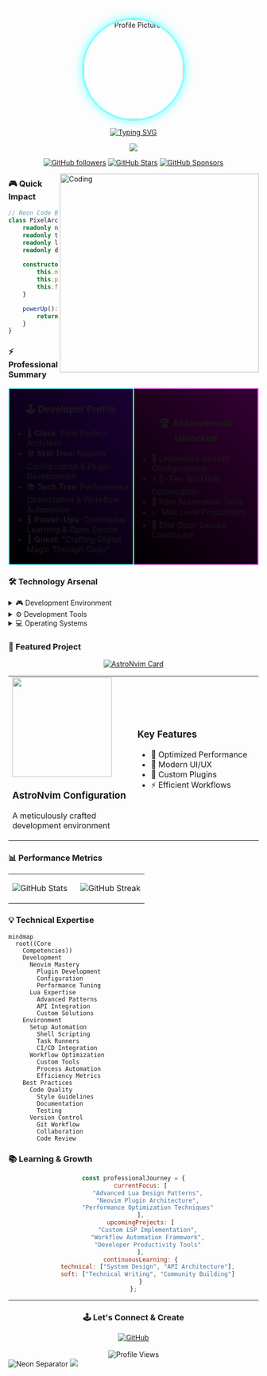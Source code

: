 <div align="center">

<img src="https://avatars.githubusercontent.com/u/163311825" width="200" height="200" style="border-radius: 50%; border: 4px solid #84ffff; box-shadow: 0 0 20px #84ffff;" alt="Profile Picture"/>

[![Typing SVG](https://readme-typing-svg.demolab.com?font=Press+Start+2P&size=20&duration=4000&pause=1000&color=84FFFF&center=true&vCenter=true&random=false&width=600&height=100&lines=Hi+%F0%9F%91%8B%2C+I'm+Pouya;Welcome+to+my+Digital+Realm+%F0%9F%8E%AE;Crafting+Pixel+Perfect+Code+%F0%9F%95%B9)](https://git.io/typing-svg)

<a href="https://github.com/Pouya-bit">
    <img src="https://github-stats-alpha.vercel.app/api?username=Pouya-bit&cc=000000&tc=84ffff&ic=ff84ff&bc=0000">
</a>

<br>

[![GitHub followers](https://img.shields.io/github/followers/Pouya-bit?logo=GitHub&style=for-the-badge&color=84ffff)](https://github.com/Pouya-bit)
[![GitHub Stars](https://img.shields.io/github/stars/Pouya-bit?logo=github&style=for-the-badge&color=ff84ff)](https://github.com/Pouya-bit)
[![GitHub Sponsors](https://img.shields.io/github/sponsors/Pouya-bit?logo=githubsponsors&style=for-the-badge&color=84ffff)](https://github.com/sponsors/Pouya-bit)

</div>

<img align="right" alt="Coding" width="400" src="https://i.imgur.com/YYfandB.gif">

### 🎮 Quick Impact

```typescript
// Neon Code Block
class PixelArchitect {
    readonly name = "Pouya";
    readonly title = "Pixel Perfect Developer";
    readonly languages = ["Lua", "Shell", "JavaScript"] as const;
    readonly dailyTools = ["Neovim", "Git", "Linux"] as const;
    
    constructor() {
        this.mission = "Creating Retro-Futuristic Dev Environments";
        this.passion = "Crafting Pixel-Perfect Workflows";
        this.focus = "Neon-Powered Neovim & Lua";
    }

    powerUp(): string {
        return "Let's create something legendary! 🕹️";
    }
}
```

### ⚡ Professional Summary

<table>
<tr>
<td width="50%" style="background: linear-gradient(45deg, #000000, #1a0033); border: 2px solid #84ffff;">

<h3 align="center">🕹️ Developer Profile</h3>

- 🎯 **Class**: Pixel Perfect Architect
- 🛠️ **Skill Tree**: Neovim Configuration & Plugin Development
- 📚 **Tech Tree**: Performance Optimization & Workflow Automation
- 🌱 **Power-Ups**: Continuous Learning & Open Source
- 🎨 **Quest**: "Crafting Digital Magic Through Code"

</td>
<td width="50%" style="background: linear-gradient(45deg, #000000, #330033); border: 2px solid #ff84ff;">

<h3 align="center">🏆 Achievement Unlocked</h3>

- 🚀 Legendary Neovim Configurations
- ⚡ S-Tier Workflow Optimization
- 🔧 Rare Automation Tools
- 📈 Max Level Productivity
- 🌟 Elite Open Source Contributor

</td>
</tr>
</table>

### 🛠️ Technology Arsenal

<details>
<summary>🎮 Development Environment</summary>
<br>

<div align="center">

![Neovim](https://img.shields.io/badge/Neovim-%2357A143.svg?&style=for-the-badge&logo=neovim&logoColor=black&color=84ffff)
![Lua](https://img.shields.io/badge/Lua-2C2D72?style=for-the-badge&logo=lua&logoColor=black&color=ff84ff)
![Shell Script](https://img.shields.io/badge/Shell_Script-121011?style=for-the-badge&logo=gnu-bash&logoColor=black&color=84ffff)

</div>

```lua
-- Neon Config
return {
    editor = {
        primary = "Neovim",
        theme = "Cyber Neon",
        power_level = "Over 9000"
    },
    workflow = {
        automation = "Maximum",
        efficiency = "Turbo",
        style = "Retro-Future"
    }
}
```
</details>

<details>
<summary>⚙️ Development Tools</summary>
<br>

<div align="center">

![Git](https://img.shields.io/badge/GIT-E44C30?style=for-the-badge&logo=git&logoColor=white)
![GitHub](https://img.shields.io/badge/GitHub-100000?style=for-the-badge&logo=github&logoColor=white)
![VS Code](https://img.shields.io/badge/VSCode-0078D4?style=for-the-badge&logo=visual%20studio%20code&logoColor=white)
![Terminal](https://img.shields.io/badge/Terminal-%23054020?style=for-the-badge&logo=gnu-bash&logoColor=white)

</div>

```bash
# My Tooling Philosophy
TOOLS=(
    "Version Control: Git for precise history tracking"
    "Collaboration: GitHub for open source contribution"
    "Automation: Shell scripts for workflow optimization"
    "Integration: Seamless tool connectivity"
)
```
</details>

<details>
<summary>💻 Operating Systems</summary>
<br>

<div align="center">

![Linux](https://img.shields.io/badge/Linux-FCC624?style=for-the-badge&logo=linux&logoColor=black)
![Windows](https://img.shields.io/badge/Windows-0078D6?style=for-the-badge&logo=windows&logoColor=white)

</div>

```python
os_expertise = {
    "Linux": ["System Configuration", "Shell Scripting", "Performance Tuning"],
    "Windows": ["Development Setup", "WSL Integration", "PowerShell Automation"]
}
```
</details>

### 🎯 Featured Project

<div align="center">

[![AstroNvim Card](https://github-readme-stats.vercel.app/api/pin/?username=Pouya-bit&repo=starter-astronvim&theme=tokyonight)](https://github.com/Pouya-bit/starter-astronvim)

<table>
<tr>
<td width="50%">
<img src="https://raw.githubusercontent.com/neovim/neovim.github.io/master/logos/neovim-logo-300x87.png" width="200">

### AstroNvim Configuration
A meticulously crafted development environment
</td>
<td width="50%">

### Key Features
- 🚀 Optimized Performance
- 🎨 Modern UI/UX
- 🔧 Custom Plugins
- ⚡ Efficient Workflows
</td>
</tr>
</table>

</div>

### 📊 Performance Metrics

<div align="center">
<table>
<tr>
<td width="50%">

![GitHub Stats](https://github-readme-stats.vercel.app/api?username=pouya-bit&show_icons=true&theme=radical&hide_border=true&title_color=84ffff&text_color=ff84ff&icon_color=84ffff&bg_color=000000)

</td>
<td width="50%">

![GitHub Streak](https://github-readme-streak-stats.herokuapp.com/?user=pouya-bit&theme=radical&hide_border=true&ring=84ffff&fire=ff84ff&currStreakLabel=84ffff&sideLabels=ff84ff&background=000000)

</td>
</tr>
</table>
</div>

### 💡 Technical Expertise

```mermaid
mindmap
  root((Core
    Competencies))
    Development
      Neovim Mastery
        Plugin Development
        Configuration
        Performance Tuning
      Lua Expertise
        Advanced Patterns
        API Integration
        Custom Solutions
    Environment
      Setup Automation
        Shell Scripting
        Task Runners
        CI/CD Integration
      Workflow Optimization
        Custom Tools
        Process Automation
        Efficiency Metrics
    Best Practices
      Code Quality
        Style Guidelines
        Documentation
        Testing
      Version Control
        Git Workflow
        Collaboration
        Code Review
```

### 📚 Learning & Growth

<div align="center">

```javascript
const professionalJourney = {
    currentFocus: [
        "Advanced Lua Design Patterns",
        "Neovim Plugin Architecture",
        "Performance Optimization Techniques"
    ],
    upcomingProjects: [
        "Custom LSP Implementation",
        "Workflow Automation Framework",
        "Developer Productivity Tools"
    ],
    continuousLearning: {
        technical: ["System Design", "API Architecture"],
        soft: ["Technical Writing", "Community Building"]
    }
};
```

</div>

---

<div align="center">

### 🕹️ Let's Connect & Create

<a href="https://github.com/Pouya-bit">
    <img src="https://img.shields.io/badge/Join_My_Quest-100000?style=for-the-badge&logo=github&logoColor=black&color=84ffff" alt="GitHub"/>
</a>

<br>
<br>

<img src="https://komarev.com/ghpvc/?username=pouya-bit&label=Visitors&color=84ffff&style=pixel" alt="Profile Views"/>

</div>

<!-- Neon Footer -->
<img src="https://i.imgur.com/waxVImv.png" alt="Neon Separator">
<img src="https://raw.githubusercontent.com/trinib/trinib/snake/github-contribution-grid-snake-dark.svg"> 